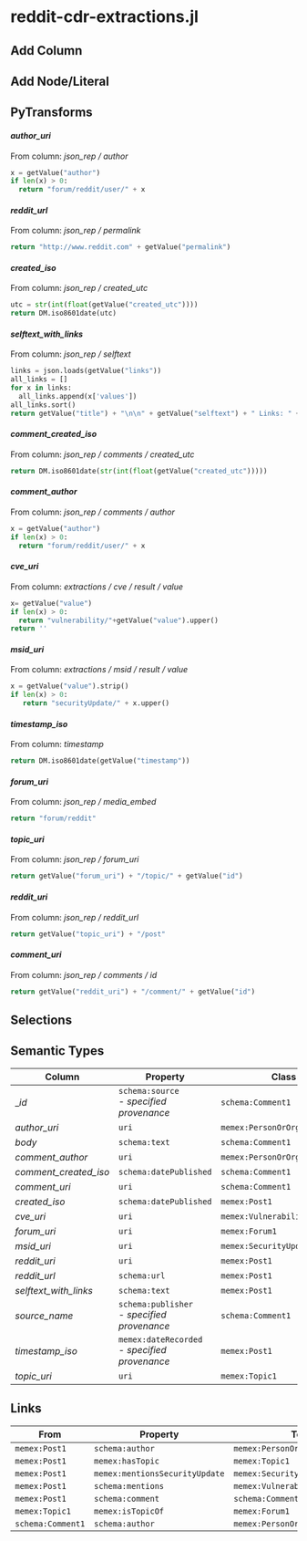 # reddit-cdr-extractions.jl

## Add Column

## Add Node/Literal

## PyTransforms
#### _author_uri_
From column: _json_rep / author_
``` python
x = getValue("author")
if len(x) > 0:
  return "forum/reddit/user/" + x
```

#### _reddit_url_
From column: _json_rep / permalink_
``` python
return "http://www.reddit.com" + getValue("permalink")
```

#### _created_iso_
From column: _json_rep / created_utc_
``` python
utc = str(int(float(getValue("created_utc"))))
return DM.iso8601date(utc)
```

#### _selftext_with_links_
From column: _json_rep / selftext_
``` python
links = json.loads(getValue("links"))
all_links = []
for x in links:
  all_links.append(x['values'])
all_links.sort()
return getValue("title") + "\n\n" + getValue("selftext") + " Links: " + ", ".join(all_links)
```

#### _comment_created_iso_
From column: _json_rep / comments / created_utc_
``` python
return DM.iso8601date(str(int(float(getValue("created_utc")))))
```

#### _comment_author_
From column: _json_rep / comments / author_
``` python
x = getValue("author")
if len(x) > 0:
  return "forum/reddit/user/" + x
```

#### _cve_uri_
From column: _extractions / cve / result / value_
``` python
x= getValue("value")
if len(x) > 0:
  return "vulnerability/"+getValue("value").upper()
return ''
```

#### _msid_uri_
From column: _extractions / msid / result / value_
``` python
x = getValue("value").strip()
if len(x) > 0:
   return "securityUpdate/" + x.upper()
```

#### _timestamp_iso_
From column: _timestamp_
``` python
return DM.iso8601date(getValue("timestamp"))
```

#### _forum_uri_
From column: _json_rep / media_embed_
``` python
return "forum/reddit"
```

#### _topic_uri_
From column: _json_rep / forum_uri_
``` python
return getValue("forum_uri") + "/topic/" + getValue("id")
```

#### _reddit_uri_
From column: _json_rep / reddit_url_
``` python
return getValue("topic_uri") + "/post"
```

#### _comment_uri_
From column: _json_rep / comments / id_
``` python
return getValue("reddit_uri") + "/comment/" + getValue("id")
```


## Selections

## Semantic Types
| Column | Property | Class |
|  ----- | -------- | ----- |
| __id_ | `schema:source`<BR> - _specified provenance_ | `schema:Comment1`|
| _author_uri_ | `uri` | `memex:PersonOrOrganization1`|
| _body_ | `schema:text` | `schema:Comment1`|
| _comment_author_ | `uri` | `memex:PersonOrOrganization2`|
| _comment_created_iso_ | `schema:datePublished` | `schema:Comment1`|
| _comment_uri_ | `uri` | `schema:Comment1`|
| _created_iso_ | `schema:datePublished` | `memex:Post1`|
| _cve_uri_ | `uri` | `memex:Vulnerability1`|
| _forum_uri_ | `uri` | `memex:Forum1`|
| _msid_uri_ | `uri` | `memex:SecurityUpdate1`|
| _reddit_uri_ | `uri` | `memex:Post1`|
| _reddit_url_ | `schema:url` | `memex:Post1`|
| _selftext_with_links_ | `schema:text` | `memex:Post1`|
| _source_name_ | `schema:publisher`<BR> - _specified provenance_ | `schema:Comment1`|
| _timestamp_iso_ | `memex:dateRecorded`<BR> - _specified provenance_ | `memex:Post1`|
| _topic_uri_ | `uri` | `memex:Topic1`|


## Links
| From | Property | To |
|  --- | -------- | ---|
| `memex:Post1` | `schema:author` | `memex:PersonOrOrganization1`|
| `memex:Post1` | `memex:hasTopic` | `memex:Topic1`|
| `memex:Post1` | `memex:mentionsSecurityUpdate` | `memex:SecurityUpdate1`|
| `memex:Post1` | `schema:mentions` | `memex:Vulnerability1`|
| `memex:Post1` | `schema:comment` | `schema:Comment1`|
| `memex:Topic1` | `memex:isTopicOf` | `memex:Forum1`|
| `schema:Comment1` | `schema:author` | `memex:PersonOrOrganization2`|
